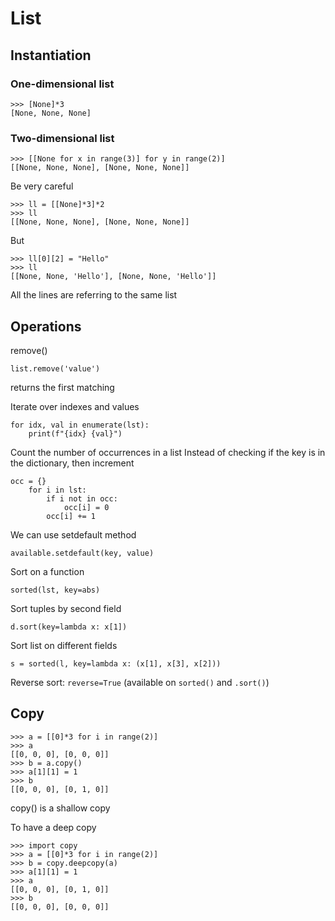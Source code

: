 # List

## Instantiation
### One-dimensional list
```
>>> [None]*3
[None, None, None]
```


### Two-dimensional list
```
>>> [[None for x in range(3)] for y in range(2)]
[[None, None, None], [None, None, None]]
```

Be very careful
```
>>> ll = [[None]*3]*2
>>> ll
[[None, None, None], [None, None, None]]
```
But
```
>>> ll[0][2] = "Hello"
>>> ll
[[None, None, 'Hello'], [None, None, 'Hello']]
```
All the lines are referring to the same list


## Operations
remove()
```
list.remove('value')
```
returns the first matching

Iterate over indexes and values
```
for idx, val in enumerate(lst):
    print(f"{idx} {val}")
```

Count the number of occurrences in a list
Instead of checking if the key is in the dictionary, then increment
```
occ = {}
    for i in lst:
        if i not in occ:
            occ[i] = 0
        occ[i] += 1
```

We can use setdefault method
```
available.setdefault(key, value)
```

Sort on a function
```
sorted(lst, key=abs)
```

Sort tuples by second field
```
d.sort(key=lambda x: x[1])
```

Sort list on different fields
```
s = sorted(l, key=lambda x: (x[1], x[3], x[2]))
```

Reverse sort: `reverse=True` (available on `sorted()` and `.sort()`)


## Copy
```
>>> a = [[0]*3 for i in range(2)]
>>> a
[[0, 0, 0], [0, 0, 0]]
>>> b = a.copy()
>>> a[1][1] = 1
>>> b
[[0, 0, 0], [0, 1, 0]]
```
copy() is a shallow copy

To have a deep copy
```
>>> import copy
>>> a = [[0]*3 for i in range(2)]
>>> b = copy.deepcopy(a)
>>> a[1][1] = 1
>>> a
[[0, 0, 0], [0, 1, 0]]
>>> b
[[0, 0, 0], [0, 0, 0]]
```
